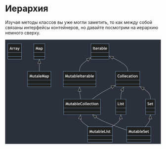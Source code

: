 # Иерархия

Изучая методы классов вы уже могли заметить, то как между собой связаны интерфейсы контейнеров, но давайте 
посмотрим на иерархию немного сверху.

![Диаграма](Diagram.png)